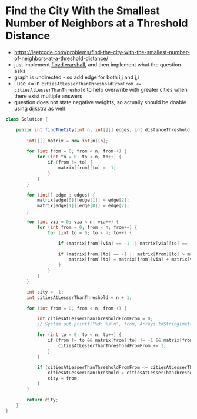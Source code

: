# Find the City With the Smallest Number of Neighbors at a Threshold Distance

- https://leetcode.com/problems/find-the-city-with-the-smallest-number-of-neighbors-at-a-threshold-distance/
- just implement [floyd warshall](./Floyd%20Warshall.md), and then implement what the question asks
- graph is undirected - so add edge for both i,j and j,i
- i use <= in `citiesAtLesserThanThresholdFromFrom <= citiesAtLesserThanThreshold` to help overwrite with greater cities when there exist multiple answers
- question does not state negative weights, so actually should be doable using dijkstra as well

```java
class Solution {

    public int findTheCity(int n, int[][] edges, int distanceThreshold) {
        
        int[][] matrix = new int[n][n];

        for (int from = 0; from < n; from++) {
            for (int to = 0; to < n; to++) {
                if (from != to) {
                    matrix[from][to] = -1;
                }
            }
        }

        for (int[] edge : edges) {
            matrix[edge[0]][edge[1]] = edge[2];
            matrix[edge[1]][edge[0]] = edge[2];
        }

        for (int via = 0; via < n; via++) {
            for (int from = 0; from < n; from++) {
                for (int to = 0; to < n; to++) {

                    if (matrix[from][via] == -1 || matrix[via][to] == -1) continue;

                    if (matrix[from][to] == -1 || matrix[from][to] > matrix[from][via] + matrix[via][to]) {
                        matrix[from][to] = matrix[from][via] + matrix[via][to];
                    }
                }
            }
        }

        int city = -1;
        int citiesAtLesserThanThreshold = n + 1;

        for (int from = 0; from < n; from++) {

            int citiesAtLesserThanThresholdFromFrom = 0;
            // System.out.printf("%d: %s\n", from, Arrays.toString(matrix[from]));

            for (int to = 0; to < n; to++) {
                if (from != to && matrix[from][to] != -1 && matrix[from][to] <= distanceThreshold) {
                    citiesAtLesserThanThresholdFromFrom += 1;
                }
            }

            if (citiesAtLesserThanThresholdFromFrom <= citiesAtLesserThanThreshold) {
                citiesAtLesserThanThreshold = citiesAtLesserThanThresholdFromFrom;
                city = from;
            }
        }

        return city;
    }
}
```
